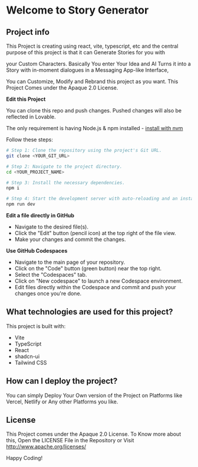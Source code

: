# Welcome to Story Generator

## Project info

This Project is creating using react, vite, typescript, etc and the central purpose of this project is that it can Generate Stories for you with 

your Custom Characters. Basically You enter Your Idea and AI Turns it into a Story with in-moment dialogues in a Messaging App-like Interface, 

You can Customize, Modify and Rebrand this project as you want. This Project Comes under the Apaque 2.0 License.

**Edit this Project**

You can clone this repo and push changes. Pushed changes will also be reflected in Lovable.

The only requirement is having Node.js & npm installed - [install with nvm](https://github.com/nvm-sh/nvm#installing-and-updating)

Follow these steps:

```sh
# Step 1: Clone the repository using the project's Git URL.
git clone <YOUR_GIT_URL>

# Step 2: Navigate to the project directory.
cd <YOUR_PROJECT_NAME>

# Step 3: Install the necessary dependencies.
npm i

# Step 4: Start the development server with auto-reloading and an instant preview.
npm run dev
```

**Edit a file directly in GitHub**

- Navigate to the desired file(s).
- Click the "Edit" button (pencil icon) at the top right of the file view.
- Make your changes and commit the changes.

**Use GitHub Codespaces**

- Navigate to the main page of your repository.
- Click on the "Code" button (green button) near the top right.
- Select the "Codespaces" tab.
- Click on "New codespace" to launch a new Codespace environment.
- Edit files directly within the Codespace and commit and push your changes once you're done.

## What technologies are used for this project?

This project is built with:

- Vite
- TypeScript
- React
- shadcn-ui
- Tailwind CSS

## How can I deploy the project?

You can simply Deploy Your Own version of the Project on Platforms like Vercel, Netlify or Any other Platforms you like.

## License

This Project comes under the Apaque 2.0 License. To Know more about this, Open the LICENSE File in the Repository or Visit http://www.apache.org/licenses/

Happy Coding!
